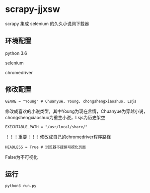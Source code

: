 # scrapy-jjxsw
scrapy 集成 selenium 的久久小说网下载器

## 环境配置
python 3.6

selenium

chromedriver

## 修改配置

```GENRE = "Young" # Chuanyue, Young, chongshengxiaoshuo, Lsjs```

修改成喜欢的小说类型，其中Young为现在言情，Chuanyue为穿越小说，chongshengxiaoshuo为重生小说，Lsjs为历史架空

```EXECUTABLE_PATH = "/usr/local/share/"```

！！！重要！！！修改成自己的chromedriver程序路径

```HEADLESS = True # 浏览器不提供可视化页面```

False为不可视化


## 运行

```python3 run.py```

